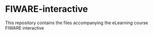 # FIWARE-interactive
This repository contains the files accompanying the eLearning course FIWARE interactive
